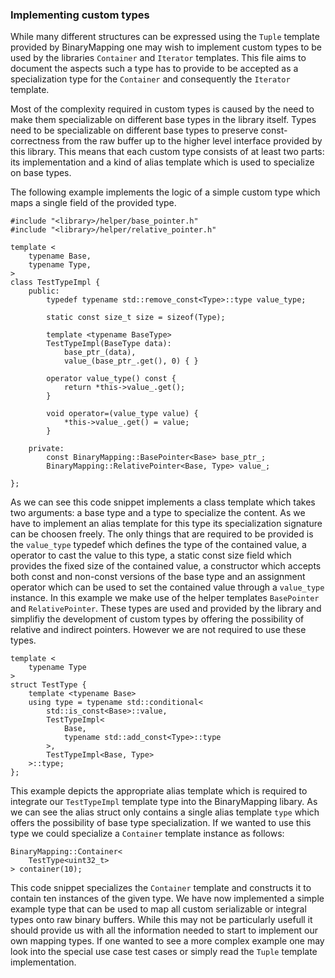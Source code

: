 ### Implementing custom types

While many different structures can be expressed using the `Tuple` template provided by BinaryMapping one may wish to implement custom types to be used by the libraries `Container` and `Iterator` templates. This file aims to document the aspects such a type has to provide to be accepted as a specialization type for the `Container` and consequently the `Iterator` template.

Most of the complexity required in custom types is caused by the need to make them specializable on different base types in the library itself. Types need to be specializable on different base types to preserve const-correctness from the raw buffer up to the higher level interface provided by this library. This means that each custom type consists of at least two parts: its implementation and a kind of alias template which is used to specialize on base types.

The following example implements the logic of a simple custom type which maps a single field of the provided type.

```
#include "<library>/helper/base_pointer.h"
#include "<library>/helper/relative_pointer.h"

template <
	typename Base,
	typename Type,
>
class TestTypeImpl {
	public:
		typedef typename std::remove_const<Type>::type value_type;

		static const size_t size = sizeof(Type);

		template <typename BaseType>
		TestTypeImpl(BaseType data):
			base_ptr_(data),
			value_(base_ptr_.get(), 0) { }

		operator value_type() const {
			return *this->value_.get();
		}

		void operator=(value_type value) {
			*this->value_.get() = value;
		}

	private:
		const BinaryMapping::BasePointer<Base> base_ptr_;
		BinaryMapping::RelativePointer<Base, Type> value_;

};
```

As we can see this code snippet implements a class template which takes two arguments: a base type and a type to specialize the content. As we have to implement an alias template for this type its specialization signature can be choosen freely. The only things that are required to be provided is the `value_type` typedef which defines the type of the contained value, a operator to cast the value to this type, a static const size field  which provides the fixed size of the contained value, a constructor which accepts both const and non-const versions of the base type and an assignment operator which can be used to set the contained value through a `value_type` instance. In this example we make use of the helper templates `BasePointer` and `RelativePointer`. These types are used and provided by the library and simplifiy the development of custom types by offering the possibility of relative and indirect pointers. However we are not required to use these types.

```
template <
	typename Type
>
struct TestType {
	template <typename Base>
	using type = typename std::conditional<
		std::is_const<Base>::value,
		TestTypeImpl<
			Base,
			typename std::add_const<Type>::type
		>,
		TestTypeImpl<Base, Type>
	>::type;
};
```

This example depicts the appropriate alias template which is required to integrate our `TestTypeImpl` template type into the BinaryMapping libary. As we can see the alias struct only contains a single alias template `type` which offers the possibility of base type specialization. If we wanted to use this type we could specialize a `Container` template instance as follows:

```
BinaryMapping::Container<
	TestType<uint32_t>
> container(10);
```

This code snippet specializes the `Container` template and constructs it to contain ten instances of the given type. We have now implemented a simple example type that can be used to map all custom serializable or integral types onto raw binary buffers. While this may not be particularly usefull it should provide us with all the information needed to start to implement our own mapping types. If one wanted to see a more complex example one may look into the special use case test cases or simply read the `Tuple` template implementation.
